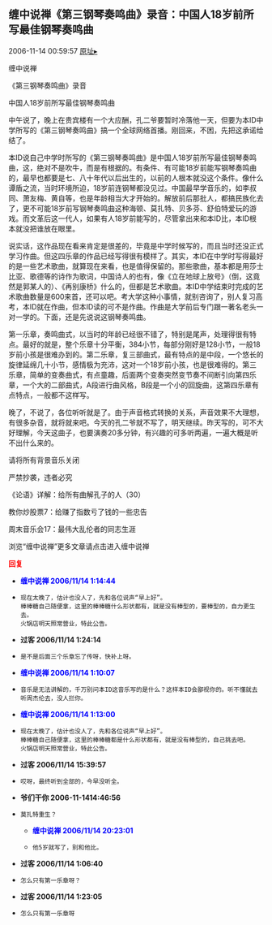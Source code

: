 ## 缠中说禅《第三钢琴奏鸣曲》录音：中国人18岁前所写最佳钢琴奏鸣曲
2006-11-14 00:59:57
[原址▸](http://www.fxgan.com/chan_time/2006_07_12/339.htm)



 


 缠中说禅


 


 《第三钢琴奏鸣曲》录音


 


 中国人18岁前所写最佳钢琴奏鸣曲


 


 


  中午说了，晚上在贵宾楼有一个大应酬，孔二爷要暂时冷落他一天，但要为本ID中学所写的《第三钢琴奏鸣曲》搞一个全球网络首播。刚回来，不困，先把这承诺给结了。


 


  本ID说自己中学时所写的《第三钢琴奏鸣曲》是中国人18岁前所写最佳钢琴奏鸣曲，这，绝对不是吹牛，而是有根据的。有条件、有可能18岁前能写钢琴奏鸣曲的，最早也都要是七、八十年代以后出生的，以前的人根本就没这个条件。像什么谭盾之流，当时环境所迫，18岁前连钢琴都没见过。中国最早学音乐的，如李叔同、萧友梅、黄自等，也是年龄相当大才开始的。解放前后那批人，都搞民族化去了，更不可能18岁前写钢琴奏鸣曲这种海顿、莫扎特、贝多芬、舒伯特爱玩的游戏。而文革后这一代人，如果有人18岁前能写的，尽管拿出来和本ID比，本ID根本就没把谁放在眼里。


 


  说实话，这作品现在看来肯定是很差的，毕竟是中学时候写的，而且当时还没正式学习作曲。但这四乐章的作品已经写得很有模样了。其实，本ID在中学时写得最好的是一些艺术歌曲，就算现在来看，也是值得保留的。那些歌曲，基本都是用莎士比亚、歌德等的诗作为歌词，中国诗人的也有，像《立在地球上放号》（倒，这竟然是郭某人的）、《再别康桥》什么的，但都是艺术歌曲。本ID中学结束时完成的艺术歌曲数量是600来首，还可以吧。考大学这种小事情，就别咨询了，别人复习高考，本ID就在作曲，但本ID读的可不是作曲。作曲是大学前后专门跟一著名老头一对一学的。下面，还是先说说这钢琴奏鸣曲。


 


  第一乐章，奏鸣曲式，以当时的年龄已经很不错了，特别是尾声，处理得很有特点。最好的就是，整个乐章十分平衡，384小节，每部分刚好是128小节，一般18岁前小孩是很难办到的。第二乐章，复三部曲式，最有特点的是中段，一个悠长的旋律延绵几十小节，感情极为充沛，这对一个18岁前小孩，也是很难得的。第三乐章，简单的变奏曲式，有点童趣，后面两个变奏突然变节奏不间断引向第四乐章，一个大的二部曲式，A段进行曲风格，B段是一个小的回旋曲，这第四乐章有点特点，一般都不这样写。


 


  晚了，不说了，各位听听就是了。由于声音格式转换的关系，声音效果不大理想，有很多杂音，就将就来吧。今天的孔二爷就不写了，明天继续。昨天写的，可不大好理解，今天这曲子，也要演奏20多分钟，有兴趣的可多听两遍，一遍大概是听不出什么来的。


 


 请将所有背景音乐关闭


 



 
  严禁抄袭，违者必究
 
 
  
 
 
  
 
 
  《论语》详解：给所有曲解孔子的人（30）
 
 
  
 
 
  教你炒股票7：给赚了指数亏了钱的一些忠告
 
 
  
 
 
  周末音乐会17：最伟大乱伦者的同志生涯
 
 
  
 
 
  
 
 
  
   
  
 
 
  
   浏览“缠中说禅”更多文章请点击进入缠中说禅
  
 





<font color='red'>**回复**</font>


- <font color='blue'>**缠中说禅 2006/11/14 1:14:44**</font>
- ```
  现在太晚了，估计也没人了，先和各位说声“早上好”。
  棒棒糖自己随便拿，这里的棒棒糖什么形状都有，就是没有棒型的，要棒型的，自力更生去。
  火锅店明天照常营业，特此公告。
  ```
- **过客 2006/11/14 1:24:14**
- ```
  是不是后面三个乐章忘了传呀，快补上呀。
  ```
- <font color='blue'>**缠中说禅 2006/11/14 1:10:07**</font>
- ```
  音乐是无法讲解的，千万别问本ID这音乐写的是什么？这样本ID会鄙视你的。听不懂就去听周杰伦去，没人拦你。
  ```
- <font color='blue'>**缠中说禅 2006/11/14 1:13:00**</font>
- ```
  现在太晚了，估计也没人了，先和各位说声“早上好”。
  棒棒糖自己随便拿，这里的棒棒糖都是什么形状都有，就是没有棒型的，自己挑去吧。
  火锅店明天照常营业，特此公告。
  ```
- **过客 2006/11/14 15:39:57**
- ```
  哎呀，最终听到全部的，今早没听全。
  ```
- **爷们干你 2006-11-1414:46:56**
- ```
  莫扎特重生？
  ```
   - <font color='blue'>**缠中说禅 2006/11/14 20:23:01**</font>
   - ```
     他5岁就写了，别和他比。
     ```
- **过客 2006/11/14 1:06:40**
- ```
  怎么只有第一乐章呀？
  ```
- **过客 2006/11/14 1:23:05**
- ```
  怎么只有第一乐章呀
  ```
